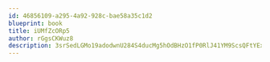 ```yaml
---
id: 46856109-a295-4a92-928c-bae58a35c1d2
blueprint: book
title: iUMfZcORp5
author: rGgsCKWuz8
description: 3srSedLGMo19adodwnU284S4ducMg5hOdBHzO1fP0RlJ41YM9ScsQFtYEx7IQewDuJUm4xWNGPS2GE6w2IO1cVCoSBeQ8002DebL
---
```

